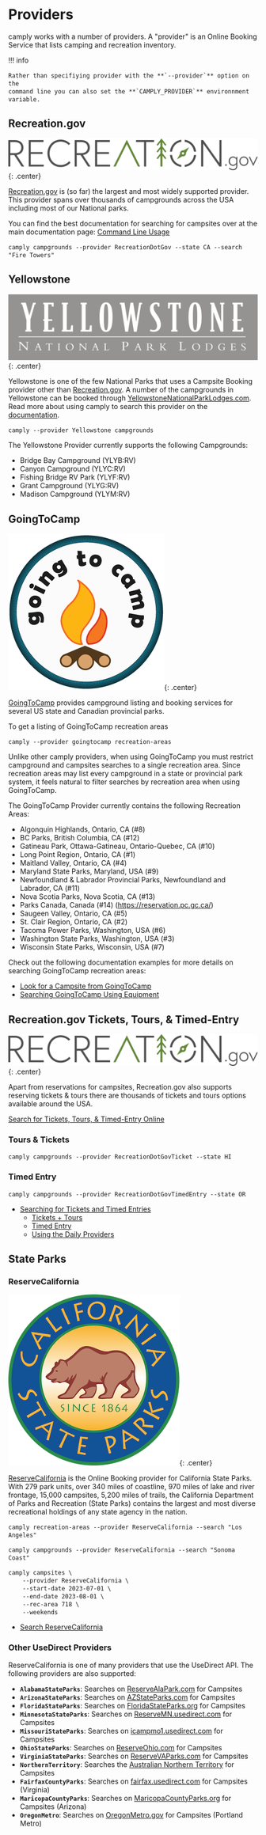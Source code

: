 # Providers

camply works with a number of providers. A "provider" is an Online Booking
Service that lists camping and recreation inventory.

!!! info

    Rather than specifiying provider with the **`--provider`** option on the
    command line you can also set the **`CAMPLY_PROVIDER`** environnment
    variable.

## Recreation.gov

![](_static/recreation_dot_gov_logo.png){: .center}

[Recreation.gov](https://recreation.gov) is (so far) the largest and most widely supported
provider. This provider spans over thousands of campgrounds across the USA including most of our National
parks.

You can find the best documentation for searching for campsites over at the main documentation
page: [Command Line Usage](command_line_usage.md#Command-Line-Usage)

```commandline
camply campgrounds --provider RecreationDotGov --state CA --search "Fire Towers"
```

## Yellowstone

![](_static/yellowstone_logo.png){: .center}

Yellowstone is one of the few National Parks that uses a Campsite Booking provider other
than [Recreation.gov](#recreationgov). A number of the campgrounds in Yellowstone can be
booked through [YellowstoneNationalParkLodges.com](https://www.yellowstonenationalparklodges.com/stay/camping/).
Read more about using camply to search this provider on
the [documentation](command_line_usage.md#look-for-a-campsite-inside-of-yellowstone).

```commandline
camply --provider Yellowstone campgrounds
```

The Yellowstone Provider currently supports the following Campgrounds:

-   Bridge Bay Campground (YLYB:RV)
-   Canyon Campground (YLYC:RV)
-   Fishing Bridge RV Park (YLYF:RV)
-   Grant Campground (YLYG:RV)
-   Madison Campground (YLYM:RV)

## GoingToCamp

![](_static/goingtocamp_logo.png){: .center}

[GoingToCamp](https://goingtocamp.com/) provides campground listing and booking services for several US state and
Canadian provincial parks.

To get a listing of GoingToCamp recreation areas

```
camply --provider goingtocamp recreation-areas
```

Unlike other camply providers, when using GoingToCamp you must restrict campground and campsites searches to a single
recreation area. Since recreation areas may list every campground in a state or provincial park system, it feels natural
to filter searches by recreation area when using GoingToCamp.

The GoingToCamp Provider currently contains the following Recreation Areas:

-   Algonquin Highlands, Ontario, CA (#8)
-   BC Parks, British Columbia, CA (#12)
-   Gatineau Park, Ottawa-Gatineau, Ontario-Quebec, CA (#10)
-   Long Point Region, Ontario, CA (#1)
-   Maitland Valley, Ontario, CA (#4)
-   Maryland State Parks, Maryland, USA (#9)
-   Newfoundland & Labrador Provincial Parks, Newfoundland and Labrador, CA (#11)
-   Nova Scotia Parks, Nova Scotia, CA (#13)
-   Parks Canada, Canada (#14) (https://reservation.pc.gc.ca/)
-   Saugeen Valley, Ontario, CA (#5)
-   St. Clair Region, Ontario, CA (#2)
-   Tacoma Power Parks, Washington, USA (#6)
-   Washington State Parks, Washington, USA (#3)
-   Wisconsin State Parks, Wisconsin, USA (#7)

Check out the following documentation examples for more details on searching GoingToCamp recreation areas:

-   [Look for a Campsite from GoingToCamp](command_line_usage.md#look-for-a-campsite-from-goingtocamp)
-   [Searching GoingToCamp Using Equipment](command_line_usage.md#searching-goingtocamp-using-equipment)

## Recreation.gov Tickets, Tours, & Timed-Entry

![](_static/recreation_dot_gov_logo.png){: .center}

Apart from reservations for campsites, Recreation.gov also supports reserving tickets & tours there are thousands of
tickets and tours options available around the USA.

[Search for Tickets, Tours, & Timed-Entry Online](https://www.recreation.gov/search?inventory_type=tours)

### Tours & Tickets

```commandline
camply campgrounds --provider RecreationDotGovTicket --state HI
```

### Timed Entry

```commandline
camply campgrounds --provider RecreationDotGovTimedEntry --state OR
```

-   [Searching for Tickets and Timed Entries](command_line_usage.md#searching-for-tickets-and-timed-entries)
    -   [Tickets + Tours](command_line_usage.md#tickets-tours)
    -   [Timed Entry](command_line_usage.md#timed-entry)
    -   [Using the Daily Providers](command_line_usage.md#using-the-daily-providers)

## State Parks

### ReserveCalifornia

![](_static/reserve_california.png){: .center}

[ReserveCalifornia](https://reservecalifornia.com/) is the Online Booking provider for California State Parks.
With 279 park units, over 340 miles of coastline, 970 miles of lake and river frontage, 15,000 campsites,
5,200 miles of trails, the California Department of Parks and Recreation (State Parks) contains the largest and
most diverse recreational holdings of any state agency in the nation.

```commandline
camply recreation-areas --provider ReserveCalifornia --search "Los Angeles"
```

```commandline
camply campgrounds --provider ReserveCalifornia --search "Sonoma Coast"
```

```commandline
camply campsites \
    --provider ReserveCalifornia \
    --start-date 2023-07-01 \
    --end-date 2023-08-01 \
    --rec-area 718 \
    --weekends
```

-   [Search ReserveCalifornia](command_line_usage.md#search-reservecalifornia)

### Other UseDirect Providers

ReserveCalifornia is one of many providers that use the UseDirect API. The following providers are also supported:

-   **`AlabamaStateParks`**: Searches on [ReserveAlaPark.com](https://reservealapark.com) for Campsites
-   **`ArizonaStateParks`**: Searches on [AZStateParks.com](https://azstateparks.com) for Campsites
-   **`FloridaStateParks`**: Searches on [FloridaStateParks.org](https://www.reserve.floridastateparks.org) for Campsites
-   **`MinnesotaStateParks`**: Searches on [ReserveMN.usedirect.com](https://reservemn.usedirect.com) for Campsites
-   **`MissouriStateParks`**: Searches on [icampmo1.usedirect.com](https://icampmo1.usedirect.com) for Campsites
-   **`OhioStateParks`**: Searches on [ReserveOhio.com](https://reserveohio.com) for Campsites
-   **`VirginiaStateParks`**: Searches on [ReserveVAParks.com](https://reservevaparks.com) for Campsites
-   **`NorthernTerritory`**: Searches the [Australian Northern Territory](https://parkbookings.nt.gov.au) for Campsites
-   **`FairfaxCountyParks`**: Searches on [fairfax.usedirect.com](https://fairfax.usedirect.com) for Campsites (Virginia)
-   **`MaricopaCountyParks`**: Searches on [MaricopaCountyParks.org](https://maricopacountyparks.org) for Campsites (Arizona)
-   **`OregonMetro`**: Searches on [OregonMetro.gov](https://oregonmetro.gov) for Campsites (Portland Metro)

